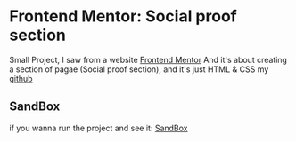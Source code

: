 # Frontend Mentor: Social proof section
Small Project, I saw from a website [Frontend Mentor](https://www.frontendmentor.io/challenges/social-proof-section-6e0qTv_bA) And it's about creating a section of pagae (Social proof section), and it's just HTML & CSS my [github](https://github.com/Ahmed-Wasl)

## SandBox
if you wanna run the project and see it: [SandBox](https://codesandbox.io/p/sandbox/frontend-mentor-social-proof-section-kmrl5f)
